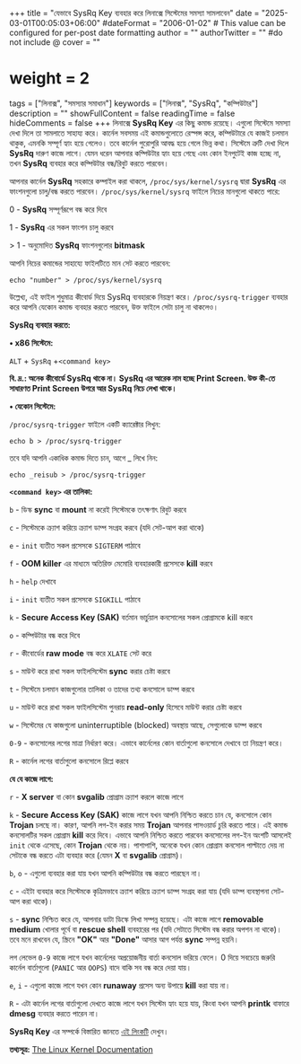 +++
title = "যেভাবে SysRq Key ব্যবহার করে লিনাক্সে সিস্টেমের সমস্যা সামলাবেন"
date = "2025-03-01T00:05:03+06:00"
#dateFormat = "2006-01-02" # This value can be configured for per-post date formatting
author = ""
authorTwitter = "" #do not include @
cover = ""
# weight = 2
tags = ["লিনাক্স", "সমস্যার সমাধান"]
keywords = ["লিনাক্স", "SysRq", "কম্পিউটার"]
description = ""
showFullContent = false
readingTime = false
hideComments = false
+++
লিনাক্সে **SysRq Key** এর কিছু কমান্ড রয়েছে। এগুলো সিস্টেমে সমস্যা দেখা দিলে তা সামলাতে সাহায্য করে। কার্নেল সবসময় এই কমান্ডগুলোতে রেস্পন্স করে, কম্পিউটারে যে কাজই চলমান থাকুক, এমনকি সম্পূর্ণ হ্যাং হয়ে গেলেও। তবে কার্নেল পুরোপুরি আবদ্ধ হয়ে গেলে ভিন্ন কথা। সিস্টেমে ত্রুটি দেখা দিলে **SysRq** দারুণ কাজে লাগে। যেমন ধরেন আপনার কম্পিউটার হ্যাং হয়ে গেছে এবং কোন ইনপুটেই কাজ হচ্ছে না, তখন **SysRq** ব্যবহার করে কম্পিউটার বন্ধ/রিবুট করতে পারবেন।

আপনার কার্নেল **SysRq** সহকারে কম্পাইল করা থাকলে, `/proc/sys/kernel/sysrq` দ্বারা **SysRq** এর ফাংশনগুলো চালু/বন্ধ করতে পারবেন। `/proc/sys/kernel/sysrq` ফাইলে নিচের মানগুলো থাকতে পারে:

0 - **SysRq** সম্পূর্ণরূপে বন্ধ করে দিবে

1 - **SysRq** এর সকল ফাংশন চালু করবে

\> 1 - অনুমোদিত **SysRq** ফাংশনগুলোর __bitmask__

আপনি নিচের কমান্ডের সাহায্যে ফাইলটিতে মান সেট করতে পারবেন:
```shell
echo "number" > /proc/sys/kernel/sysrq
```

উল্লেখ্য, এই ফাইল শুধুমাত্র কীবোর্ড দিয়ে SysRq ব্যবহারকে নিয়ন্ত্রণ করে। `/proc/sysrq-trigger` ব্যবহার করে আপনি যেকোন কমান্ড ব্যবহার করতে পারবেন, উক্ত ফাইলে সেটা চালু না থাকলেও। 

**SysRq ব্যবহার করতে:**

**• x86 সিস্টেমে:**

`ALT` + `SysRq` +`<command key>`

__**বি. দ্র.:** অনেক কীবোর্ডে SysRq থাকে না। SysRq এর আরেক নাম হচ্ছে Print Screen. উক্ত কী-তে সাধারণত Print Screen উপরে আর SysRq নিচে লেখা থাকে।__

**• যেকোন সিস্টেমে:**

`/proc/sysrq-trigger` ফাইলে একটি ক্যারেক্টার লিখুন:
```shell
echo b > /proc/sysrq-trigger
```

তবে যদি আপনি একাধিক কমান্ড দিতে চান, আগে _ লিখে নিন:
```shell
echo _reisub > /proc/sysrq-trigger
```


**`<command key>` এর তালিকা:**

`b` - ডিস্ক __sync__ বা __mount__ না করেই সিস্টেমকে তৎক্ষণাৎ রিবুট করবে

`c` - সিস্টেমকে ক্র্যাশ করিয়ে ক্র্যাশ ডাম্প সংগ্রহ করবে (যদি সেট-আপ করা থাকে)

`e` - `init` ব্যতীত সকল প্রসেসকে `SIGTERM` পাঠাবে

`f` - __OOM killer__ এর মাধ্যমে অতিরিক্ত মেমোরি ব্যবহারকারী প্রসেসকে __kill__ করবে

`h` - `help` দেখাবে

`i` - `init` ব্যতীত সকল প্রসেসকে `SIGKILL` পাঠাবে

`k` - __Secure Access Key (SAK)__ বর্তমান ভার্চুয়াল কনসোলের সকল প্রোগ্রামকে kill করবে

`o` - কম্পিউটার বন্ধ করে দিবে

`r` - কীবোর্ডের __raw mode__ বন্ধ করে `XLATE` সেট করে

`s` - মাউন্ট করে রাখা সকল ফাইলসিস্টেম __sync__ করার চেষ্টা করবে

`t` - সিস্টেমে চলমান কাজগুলোর তালিকা ও তাদের তথ্য কনসোলে ডাম্প করবে

`u` - মাউন্ট করে রাখা সকল ফাইলসিস্টেম পুনরায় __read-only__ হিসেবে মাউন্ট করার চেষ্টা করবে

`w` - সিস্টেমের যে কাজগুলো uninterruptible (blocked) অবস্থায় আছে, সেগুলোকে ডাম্প করবে

`0-9` - কনসোলের লগের মাত্রা নির্ধারণ করে। এভাবে কার্নেলের কোন বার্তাগুলো কনসোলে দেখাবে তা নিয়ন্ত্রণ করে।

`R` - কার্নেল লগের বার্তাগুলো কনসোলে রিপ্লে করবে

**যে যে কাজে লাগে:**

`r` - __X server__ বা কোন __svgalib__ প্রোগ্রাম ক্র্যাশ করলে কাজে লাগে

`k` - __Secure Access Key (SAK)__ কাজে লাগে যখন আপনি নিশ্চিত করতে চান যে, কনসোলে কোন __Trojan__ চলছে না। কারণ, আপনি লগ-ইন করার সময় __Trojan__ আপনার পাসওয়ার্ড চুরি করতে পারে। এই কমান্ড কনসোলটির সকল প্রোগ্রাম __kill__ করে দিবে। এভাবে আপনি নিশ্চিত করতে পারবেন কনসোলের লগ-ইন অংশটি আসলেই `init` থেকে এসেছে, কোন __Trojan__ থেকে নয়। পাশাপাশি, অনেকে যখন কোন প্রোগ্রাম কনসোল পাল্টাতে দেয় না সেটাকে বন্ধ করতে এটা ব্যবহার করে (যেমন __X__ বা __svgalib__ প্রোগ্রাম)।

`b`, `o` - এগুলো ব্যবহার করা যায় যখন আপনি কম্পিউটার বন্ধ করতে পারছেন না।

`c` - এইটা ব্যবহার করে সিস্টেমকে কৃত্রিমভাবে ক্র্যাশ করিয়ে ক্র্যাশ ডাম্প সংগ্রহ করা যায় (যদি ডাম্প ব্যবস্থাপনা সেট-আপ করা থাকে)।

`s` - __sync__ নিশ্চিত করে যে, আপনার ডাটা ডিস্কে লিখা সম্পন্ন হয়েছে। এটা কাজে লাগে __removable medium__ খোলার পূর্বে বা __rescue shell__ ব্যবহারের পর (যদি সেটাতে সিস্টেম বন্ধ করার অপশন না থাকে)। তবে মনে রাখবেন যে, স্ক্রিনে __"OK"__ আর __"Done"__ আসার আগ পর্যন্ত __sync__ সম্পন্ন হয়নি। 

লগ লেভেল `0-9` কাজে লাগে যখন কার্নেলের অপ্রয়োজনীয় বার্তা কনসোল ভরিয়ে ফেলে। 0 দিয়ে সবচেয়ে জরুরি কার্নেল বার্তাগুলো (`PANIC` আর `OOPS`) বাদে বাকি সব বন্ধ করে দেয়া যায়।

`e`, `i` - এগুলো কাজে লাগে যখন কোন __runaway__ প্রসেস অন্য উপায়ে __kill__ করা যায় না।

`R` - এটা কার্নেল লগের বার্তাগুলো দেখতে কাজে লাগে যখন সিস্টেম হ্যাং হয়ে যায়, কিংবা যখন আপনি __printk__ বাফারে __dmesg__ ব্যবহার করতে পারেন না।

**SysRq Key** এর সম্পর্কে বিস্তারিত জানতে [এই লিংকটি](https://www.kernel.org/doc/html/latest/admin-guide/sysrq.html) দেখুন।

**তথ্যসূত্র:** [The Linux Kernel Documentation](https://www.kernel.org/doc/html/latest/admin-guide/sysrq.html)
